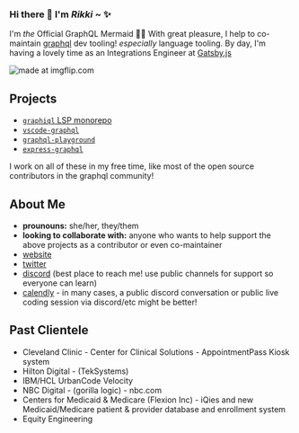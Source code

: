 ### Hi there 👋 I'm *Rikki* ~ :sparkles:

I'm *the* Official GraphQL Mermaid :mermaid:
With great pleasure, I help to co-maintain [graphql](graphql.com) dev tooling! *especially* language tooling. By day, I'm having a lovely time as an Integrations Engineer at [Gatsby.js](https://gatsbyjs.com)

<img src="https://i.imgflip.com/4sgrvk.jpg" title="made at imgflip.com"/>

## Projects

- [`graphiql` LSP monorepo](https://github.com/graphql/graphiql#readme)
- [`vscode-graphql`](https://github.com/graphql/vscode-graphql#readme)
- [`graphql-playground`](https://github.com/graphql/graphql-playground#readme)
- [`express-graphql`](https://github.com/graphql/express-graphql#readme)

I work on all of these in my free time, like most of the open source contributors in the graphql community!

## About Me

- **prounouns:** she/her, they/them
- **looking to collaborate with:** anyone who wants to help support the above projects as a contributor or even co-maintainer
- [website](https://rikki.dev)
- [twitter](https://twitter.com/rikki-js)
- [discord](https://discord.gg/RfY2dvra) (best place to reach me! use public channels for support so everyone can learn)
- [calendly](https://calendly.com/rikki-graphql) - in many cases, a public discord conversation or public live coding session via discord/etc might be better!


## Past Clientele

- Cleveland Clinic - Center for Clinical Solutions - AppointmentPass Kiosk system
- Hilton Digital - (TekSystems)
- IBM/HCL UrbanCode Velocity
- NBC Digital - (gorilla logic) - nbc.com
- Centers for Medicaid & Medicare (Flexion Inc) - iQies and new Medicaid/Medicare patient & provider database and enrollment system
- Equity Engineering

<!--
**acao/acao** is a ✨ _special_ ✨ repository because its `README.md` (this file) appears on your GitHub profile.

Here are some ideas to get you started:

- 🔭 I’m currently working on ...
- 🌱 I’m currently learning ...
- 👯 I’m looking to collaborate on ...
- 🤔 I’m looking for help with ...
- 💬 Ask me about ...
- 📫 How to reach me: ...
- 😄 Pronouns: ...
- ⚡ Fun fact: ...
-->
